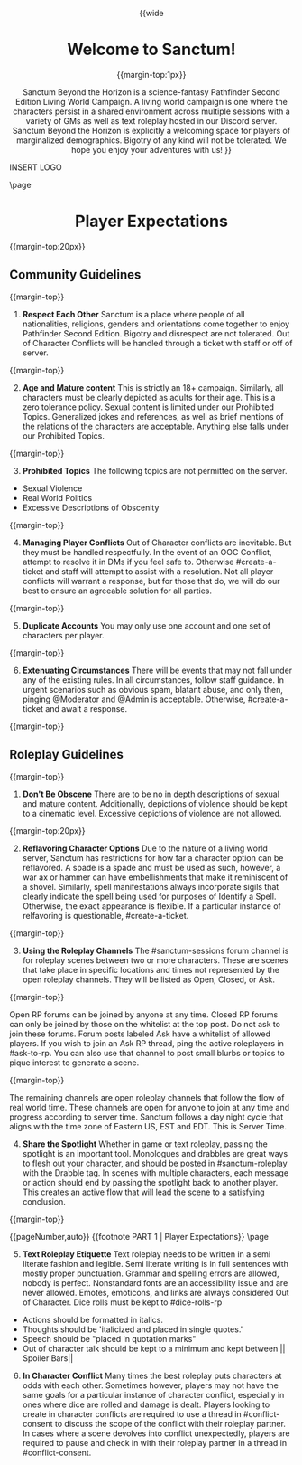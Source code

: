 
<div style="text-align:center;">

{{wide
# Welcome to Sanctum!
{{margin-top:1px}}


Sanctum Beyond the Horizon is a science-fantasy Pathfinder Second Edition Living World Campaign. A living world campaign is one where the characters persist in a shared environment across multiple sessions with a variety of GMs as well as text roleplay hosted in our Discord server. Sanctum Beyond the Horizon is explicitly a welcoming space for players of marginalized demographics. Bigotry of any kind will not be tolerated. We hope you enjoy your adventures with us!
}}
</div>

INSERT LOGO

\page

<div style="text-align:center;">

# Player Expectations

</div>

{{margin-top:20px}}

## Community Guidelines

{{margin-top}}

1. **Respect Each Other**
Sanctum is a place where people of all nationalities, religions, genders and orientations come together to enjoy Pathfinder Second Edition. Bigotry and disrespect are not tolerated. Out of Character Conflicts will be handled through a ticket with staff or off of server.

{{margin-top}}

2. **Age and Mature content**
This is strictly an 18+ campaign. Similarly, all characters must be clearly depicted as adults for their age. This is a zero tolerance policy. Sexual content is limited under our Prohibited Topics. Generalized jokes and references, as well as brief mentions of the relations of the characters are acceptable. Anything else falls under our Prohibited Topics.

{{margin-top}}

3. **Prohibited Topics**
The following topics are not permitted on the server.
- Sexual Violence
- Real World Politics
- Excessive Descriptions of Obscenity

{{margin-top}}

4. **Managing Player Conflicts**
Out of Character conflicts are inevitable. But they must be handled respectfully. In the event of an OOC Conflict, attempt to resolve it in DMs if you feel safe to. Otherwise #create-a-ticket and staff will attempt to assist with a resolution. Not all player conflicts will warrant a response, but for those that do, we will do our best to ensure an agreeable solution for all parties.

{{margin-top}}

5. **Duplicate Accounts**
You may only use one account and one set of characters per player. 

{{margin-top}}

6. **Extenuating Circumstances**
There will be events that may not fall under any of the existing rules. In all circumstances, follow staff guidance. In urgent scenarios such as obvious spam, blatant abuse, and only then, pinging @Moderator and @Admin is acceptable. Otherwise, #create-a-ticket and await a response.

{{margin-top}}

## Roleplay Guidelines

{{margin-top}}

1. **Don't Be Obscene**
There are to be no in depth descriptions of sexual and mature content. Additionally, depictions of violence should be kept to a cinematic level. Excessive depictions of violence are not allowed.

{{margin-top:20px}}

2. **Reflavoring Character Options**
Due to the nature of a living world server, Sanctum has restrictions for how far a character option can be reflavored. A spade is a spade and must be used as such, however, a war ax or hammer can have embellishments that make it reminiscent of a shovel. Similarly, spell manifestations always incorporate sigils that clearly indicate the spell being used for purposes of Identify a Spell. Otherwise, the exact appearance is flexible. If a particular instance of relfavoring is questionable, #create-a-ticket. 

{{margin-top}}

3. **Using the Roleplay Channels**
The #sanctum-sessions forum channel is for roleplay scenes between two or more characters. These are scenes that take place in specific locations and times not represented by the open roleplay channels. They will be listed as Open, Closed, or Ask.

{{margin-top}}

Open RP forums can be joined by anyone at any time. Closed RP forums can only be joined by those on the whitelist at the top post. Do not ask to join these forums. Forum posts labeled Ask have a whitelist of allowed players. If you wish to join an Ask RP thread, ping the active roleplayers in #ask-to-rp. You can also use that channel to post small blurbs or topics to pique interest to generate a scene.

{{margin-top}}

The remaining channels are open roleplay channels that follow the flow of real world time. These channels are open for anyone to join at any time and progress according to server time. Sanctum follows a day night cycle that aligns with the time zone of Eastern US, EST and EDT. This is Server Time. 

4. **Share the Spotlight**
Whether in game or text roleplay, passing the spotlight is an important tool. Monologues and drabbles are great ways to flesh out your character, and should be posted in #sanctum-roleplay with the Drabble tag. In scenes with multiple characters, each message or action should end by passing the spotlight back to another player. This creates an  active flow that will lead the scene to a satisfying conclusion.

{{margin-top}}

{{pageNumber,auto}}
{{footnote PART 1 | Player Expectations}}
\page

5. **Text Roleplay Etiquette**
Text roleplay needs to be written in a semi literate fashion and legible. Semi literate writing is in full sentences with mostly proper punctuation. Grammar and spelling errors are allowed, nobody is perfect. Nonstandard fonts are an accessibility issue and are never allowed. Emotes, emoticons, and links are always considered Out of Character. Dice rolls must be kept to #dice-rolls-rp
- Actions should be formatted in italics.
- Thoughts should be 'italicized and placed in single quotes.'
- Speech should be "placed in quotation marks"
- Out of character talk should be kept to a minimum and kept between || Spoiler Bars||

6. **In Character Conflict**
Many times the best roleplay puts characters at odds with each other. Sometimes however, players may not have the same goals for a particular instance of character conflict, especially in ones where dice are rolled and damage is dealt. Players looking to create in character conflicts are required to use a thread in #conflict-consent to discuss the scope of the conflict with their roleplay partner. In cases where a scene devolves into conflict unexpectedly, players are required to pause and check in with their roleplay partner in a thread in #conflict-consent.
